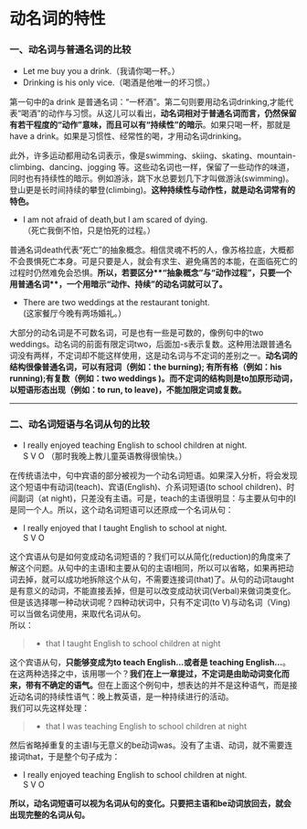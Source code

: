# 动名词的特性


### 一、动名词与普通名词的比较



- Let me buy you a drink.（我请你喝一杯。）  
- Drinking is his only vice.（喝酒是他唯一的坏习惯。）

第一句中的a drink 是普通名词：“一杯酒”。第二句则要用动名词drinking,才能代表“喝酒”的动作与习惯。从这儿可以看出，<b>**动名词**相对于普通名词而言，仍然**保留有若干程度的“动作”意味**，而且可以**有“持续性”的暗示**</b>。如果只喝一杯，那就是have a drink。如果是习惯性、经常性的喝，才用动名词drinking。

此外，许多运动都用动名词表示，像是swimming、skiing、skating、mountain-climbing、dancing、jogging 等。这些动名词也一样，保留了一些动作的味道，同时也有持续性的暗示。例如游泳，跳下水总要划几下才叫做游泳(swimming)。登山更是长时间持续的攀登(climbing)。<b>这种**持续性**与**动作性**，就是**动名词**常有的特色。</b>  


>  
- I am not afraid of death,but I am scared of dying.  
（死亡我倒不怕，只是怕死的过程。）  

普通名词death代表“死亡”的抽象概念。相信灵魂不朽的人，像苏格拉底，大概都不会畏惧死亡本身。可是只要是人，就会有求生、避免痛苦的本能，在面临死亡的过程时仍然难免会恐惧。<b>所以，若要区分**“抽象概念”**与**“动作过程”**，只要一个用**普通名词**，一个用**暗示“动作、持续”的动名词**就可以了。</b>


>  
- There are two weddings at the restaurant tonight.  
(这家餐厅今晚有两场婚礼。）  

大部分的动名词是不可数名词，可是也有一些是可数的，像例句中的two weddings。动名词的前面有限定词two，后面加-s表示复数。这种用法跟普通名词没有两样，不定词却不能这样使用，这是动名词与不定词的差别之一。<b>**动名词的结构**很像**普通名词**，可以**有冠词**（例如：the burning); **有所有格**（例如：his running);**有复数**（例如：two weddings )。而**不定词**的结构则是**to加原形动词**，以**短语形态出现**（例如：to run, to leave)，不能加限定词或复数。</b>  



---


### 二、动名词短语与名词从句的比较

  

>  
* I really enjoyed teaching English to school children at night.  
S V O
（那时我晚上教儿童英语教得很愉快。）
  

在传统语法中，句中宾语的部分被视为一个动名词短语。如果深入分析，将会发现这个短语中有动词(teach)、宾语(English)、介系词短语(to school children)、时间副词（at night)，只差没有主语。可是，teach的主语很明显：与主要从句中的I是同一个人。所以，这个动名词短语可以还原成一个名词从句：  

>  
* I really enjoyed that I taught English to school at night.  
S V O  


这个宾语从句是如何变成动名词短语的？我们可以从简化(reduction)的角度来了解这个问题。从句中的主语I和主要从句的主语I相同，所以可以省略，如果再把动词去掉，就可以成功地拆除这个从句，不需要连接词(that)了。从句的动词taught是有意义的动词，不能直接丢掉，但是可以改变成动状词(Verbal)来做词类变化。但是该选择哪一种动状词呢？四种动状词中，只有不定词(to V)与动名词（Ving)可以当做名词使用，来取代名词从句。  
所以：  

> * that I taught English to school children at night


  
这个宾语从句，**只能够变成为to teach English...或者是 teaching English...**。在这两种选择之中，该用哪一个？<b>我们在上一章提过，**不定词**是**由助动词**变化而来，带有**不确定**的语气。</b>但在上面这个例句中，想表达的并不是这种语气，而是接近动名词的持续性语气：晚上教英语，是一种持续进行的活动。  
我们可以先这样处理：  

> - that I was teaching English to school children at night

  
然后省略掉重复的主语I与无意义的be动词was。没有了主语、动词，就不需要连接词that，于是整个句子成为：  

>  
* I really enjoyed teaching English to school children at night.  
S V O  

**所以，动名词短语可以视为名词从句的变化。只要把主语和be动词放回去，就会出现完整的名词从句。**  